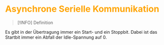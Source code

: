 # <font color = "orange">Asynchrone Serielle Kommunikation</font>
>[!INFO] Definition

Es gibt in der Übertragung immer ein Start- und ein Stoppbit. Dabei ist das Startbit immer ein Abfall der Idle-Spannung auf 0. 